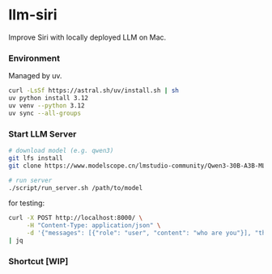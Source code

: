 # llm-siri
Improve Siri with locally deployed LLM on Mac.

### Environment

Managed by uv.

```bash
curl -LsSf https://astral.sh/uv/install.sh | sh
uv python install 3.12
uv venv --python 3.12
uv sync --all-groups
```

### Start LLM Server

```bash
# download model (e.g. qwen3)
git lfs install
git clone https://www.modelscope.cn/lmstudio-community/Qwen3-30B-A3B-MLX-4bit.git
```

```bash
# run server
./script/run_server.sh /path/to/model
```

for testing:

```bash
curl -X POST http://localhost:8000/ \
     -H "Content-Type: application/json" \
     -d '{"messages": [{"role": "user", "content": "who are you"}], "think": true}' \
| jq
```

### Shortcut [WIP]
